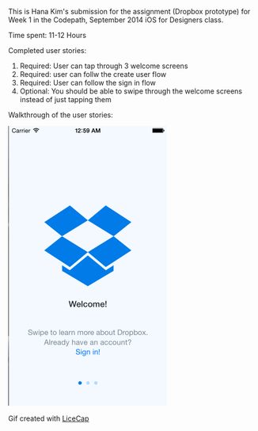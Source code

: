 This is Hana Kim's submission for the assignment (Dropbox prototype) for Week 1 in the Codepath, September 2014 iOS for Designers class.

Time spent: 11-12 Hours

Completed user stories:

1. Required: User can tap through 3 welcome screens
2. Required: user can follw the create user flow
3. Required: User can follow the sign in flow
4. Optional: You should be able to swipe through the welcome screens instead of just tapping them

Walkthrough of the user stories: 

![alt text](https://github.com/hanakimis/HanaKimWeek1/blob/master/HanaWeek1.gif "Week 1 gif")

Gif created with [LiceCap](http://www.cockos.com/licecap/)
